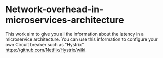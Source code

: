 # Network-overhead-in-microservices-architecture
This work aim to give you all the information about the latency in a microservice architecture. You can use this information to configure your own Circuit breaker such as "Hystrix" https://github.com/Netflix/Hystrix/wiki.
